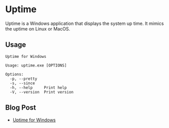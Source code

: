 # Uptime

Uptime is a Windows application that displays the system up time. It mimics the uptime on Linux or MacOS.

## Usage

```text
Uptime for Windows

Usage: uptime.exe [OPTIONS]

Options:
  -p, --pretty
  -s, --since
  -h, --help     Print help
  -V, --version  Print version
```

## Blog Post

- [Uptime for Windows](https://blog.caoccao.com/uptime-for-windows-f8724164a565)

